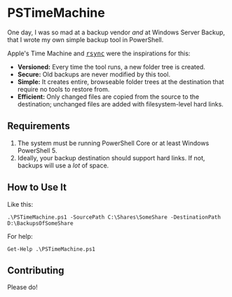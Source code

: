 # PSTimeMachine
One day, I was so mad at a backup vendor *and* at Windows Server Backup, that I wrote my own simple backup tool in PowerShell.

Apple's Time Machine and <a href="https://git.samba.org/?p=rsync.git"><tt>rsync</tt></a> were the inspirations for this:
* **Versioned:** Every time the tool runs, a new folder tree is created.
* **Secure:**    Old backups are never modified by this tool.
* **Simple:**    It creates entire, browseable folder trees at the destination that require no tools to restore from.
* **Efficient:** Only changed files are copied from the source to the destination; unchanged files are added with filesystem-level hard links.

## Requirements
1. The system must be running PowerShell Core or at least Windows PowerShell 5.
2. Ideally, your backup destination should support hard links.  If not, backups will use a *lot* of space.

## How to Use It
Like this:

    .\PSTimeMachine.ps1 -SourcePath C:\Shares\SomeShare -DestinationPath D:\BackupsOfSomeShare

For help:

    Get-Help .\PSTimeMachine.ps1
    
## Contributing
Please do!
